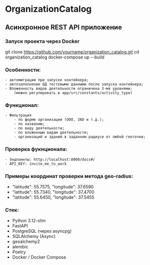 

# OrganizationCatalog
## Асинхронное REST API приложение

### Запуск проекта через Docker
git clone https://github.com/yourname/organization_catalog.git
cd organization_catalog
docker-compose up --build


### Особенности:
    - автомиграции при запуске контейнера;
    - автозаполнение БД тестовыми данными после запуска контейнера;
    - Вложенность видов деятельности ограничена 3-мя уровнями;
        (можно регулировать в app/src/constants/activity_type)

### Функционал:
    - Фильтрация
        - по форме организации (ООО, ЗАО и т.д.);
        - по названию;
        - по виду деятельности;
        - по вложенным видам деятельности;
        - организаций и зданий в заданном радиусе от любой геоточки;

### Проверка фукнционала:
    - Эндпоинты: http://localhost:8000/docs#/
    - API_KEY: invite_me_to_work

### Примеры координат проверки метода geo-radius:
  - "latitude": 55.7575, "longitude": 37.6590
  - "latitude": 55.7340, "longitude": 37.4700 
  - "latitude": 55.6450, "longitude": 37.5455


### Стек:
  - Python 3.12-slim
  - FastAPI
  - PostgreSQL (через asyncpg)
  - SQLAlchemy (Async)
  - geoalchemy2
  - alembic
  - Poetry
  - Docker / Docker Compose


